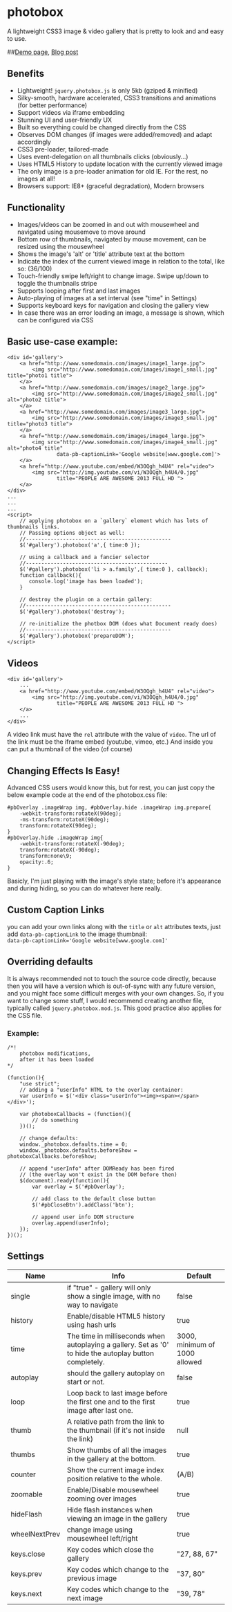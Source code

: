 photobox
========

A lightweight CSS3 image & video gallery that is pretty to look and and easy to use.

##[Demo page](http://dropthebit.com/demos/photobox/), [Blog post](http://dropthebit.com/500/photobox-css3-image-gallery-jquery-plugin/)

## Benefits
*    Lightweight! `jquery.photobox.js` is only 5kb (gziped & minified)
*    Silky-smooth, hardware accelerated, CSS3 transitions and animations (for better performance)
*    Support videos via iframe embedding
*    Stunning UI and user-friendly UX
*    Built so everything could be changed directly from the CSS
*    Observes DOM changes (if images were added/removed) and adapt accordingly
*    CSS3 pre-loader, tailored-made
*    Uses event-delegation on all thumbnails clicks (obviously...)
*    Uses HTML5 History to update location with the currently viewed image
*    The only image is a pre-loader animation for old IE. For the rest, no images at all!
*    Browsers support: IE8+ (graceful degradation), Modern browsers

## Functionality
*    Images/videos can be zoomed in and out with mousewheel and navigated using mousemove to move around
*    Bottom row of thumbnails, navigated by mouse movement, can be resized using the mousewheel
*    Shows the image's 'alt' or 'title' attribute text at the bottom
*    Indicate the index of the current viewed image in relation to the total, like so: (36/100)
*    Touch-friendly swipe left/right to change image. Swipe up/down to toggle the thumbnails stripe
*    Supports looping after first and last images
*    Auto-playing of images at a set interval (see "time" in Settings)
*    Supports keyboard keys for navigation and closing the gallery view
*    In case there was an error loading an image, a message is shown, which can be configured via CSS

## Basic use-case example:
    <div id='gallery'>
        <a href="http://www.somedomain.com/images/image1_large.jpg">
            <img src="http://www.somedomain.com/images/image1_small.jpg" title="photo1 title">
        </a>
        <a href="http://www.somedomain.com/images/image2_large.jpg">
            <img src="http://www.somedomain.com/images/image2_small.jpg" alt="photo2 title">
        </a>
        <a href="http://www.somedomain.com/images/image3_large.jpg">
            <img src="http://www.somedomain.com/images/image3_small.jpg" title="photo3 title">
        </a>
        <a href="http://www.somedomain.com/images/image4_large.jpg">
            <img src="http://www.somedomain.com/images/image4_small.jpg" alt="photo4 title"
                    data-pb-captionLink='Google website[www.google.com]'>
        </a>
        <a href="http://www.youtube.com/embed/W3OQgh_h4U4" rel="video">
            <img src="http://img.youtube.com/vi/W3OQgh_h4U4/0.jpg"
                    title="PEOPLE ARE AWESOME 2013 FULL HD ">
        </a>
    </div>
    ...
    ...
    ...
    <script>
        // applying photobox on a `gallery` element which has lots of thumbnails links.
        // Passing options object as well:
        //-----------------------------------------------
        $('#gallery').photobox('a',{ time:0 });

        // using a callback and a fancier selector
        //----------------------------------------------
        $('#gallery').photobox('li > a.family',{ time:0 }, callback);
        function callback(){
           console.log('image has been loaded');
        }

        // destroy the plugin on a certain gallery:
        //-----------------------------------------------
        $('#gallery').photobox('destroy');

        // re-initialize the photbox DOM (does what Document ready does)
        //-----------------------------------------------
        $('#gallery').photobox('prepareDOM');
    </script>

## Videos
    <div id='gallery'>
        ...
        <a href="http://www.youtube.com/embed/W3OQgh_h4U4" rel="video">
            <img src="http://img.youtube.com/vi/W3OQgh_h4U4/0.jpg"
                    title="PEOPLE ARE AWESOME 2013 FULL HD ">
        </a>
        ...
    </div>

A video link must have the `rel` attribute with the value of `video`. The url of the link must be the iframe embed (youtube, vimeo, etc.) And inside you can put a thumbnail of the video (of course)

## Changing Effects Is Easy!
Advanced CSS users would know this, but for rest, you can just copy the below example code at the end of the photobox.css file:

    #pbOverlay .imageWrap img, #pbOverlay.hide .imageWrap img.prepare{
        -webkit-transform:rotateX(90deg);
        -ms-transform:rotateX(90deg);
        transform:rotateX(90deg);
    }
    #pbOverlay.hide .imageWrap img{
        -webkit-transform:rotateX(-90deg);
        transform:rotateX(-90deg);
        transform:none\9;
        opacity:.6;
    }

Basicly, I'm just playing with the image's style state; before it's appearance and during hiding, so you can do whatever here really.

## Custom Caption Links
you can add your own links along with the `title` or `alt` attributes texts, just add `data-pb-captionLink` to the image thumbnail:<br>
`data-pb-captionLink='Google website[www.google.com]'`


## Overriding defaults
It is always recommended not to touch the source code directly, because then you will have a version which is out-of-sync with any future version, and you might face some difficult merges with your own changes.
So, if you want to change some stuff, I would recommend creating another file, typically called `jquery.photobox.mod.js`. This good practice also applies for the CSS file.
### Example:
````
/*!
    photobox modifications,
    after it has been loaded
*/

(function(){
    "use strict";
    // adding a "userInfo" HTML to the overlay container:
    var userInfo = $('<div class="userInfo"><img><span></span></div>');

    var photoboxCallbacks = (function(){
        // do something
    })();

    // change defaults:
    window._photobox.defaults.time = 0;
    window._photobox.defaults.beforeShow = photoboxCallbacks.beforeShow;

    // append "userInfo" after DOMReady has been fired
    // (the overlay won't exist in the DOM before then)
    $(document).ready(function(){
        var overlay = $('#pbOverlay');

        // add class to the default close button
        $('#pbCloseBtn').addClass('btn');

        // append user info DOM structure
        overlay.append(userInfo);
    });
})();
````

## Settings


Name          | Info                                                                                                     | Default
------------- | -------------------------------------------------------------------------------------------------------- | -----------------------------
single        | if "true" - gallery will only show a single image, with no way to navigate                               | false
history       | Enable/disable HTML5 history using hash urls                                                             | true
time          | The time in milliseconds when autoplaying a gallery. Set as '0' to hide the autoplay button completely.  | 3000, minimum of 1000 allowed
autoplay      | should the gallery autoplay on start or not.                                                             | false
loop          | Loop back to last image before the first one and to the first image after last one.                      | true
thumb         | A relative path from the link to the thumbnail (if it's not inside the link)                             | null
thumbs        | Show thumbs of all the images in the gallery at the bottom.                                              | true
counter       | Show the current image index position relative to the whole.                                             | (A/B)
zoomable      | Enable/Disable mousewheel zooming over images                                                            | true
hideFlash     | Hide flash instances when viewing an image in the gallery                                                | true
wheelNextPrev | change image using mousewheel left/right                                                                 | true
keys.close    | Key codes which close the gallery                                                                        | "27, 88, 67"
keys.prev     | Key codes which change to the previous image                                                             | "37, 80"
keys.next     | Key codes which change to the next image                                                                 | "39, 78"


